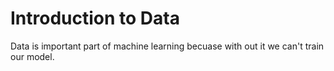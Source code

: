 # Introduction to Data

Data is important part of machine learning becuase  with out it we can't train our model.

